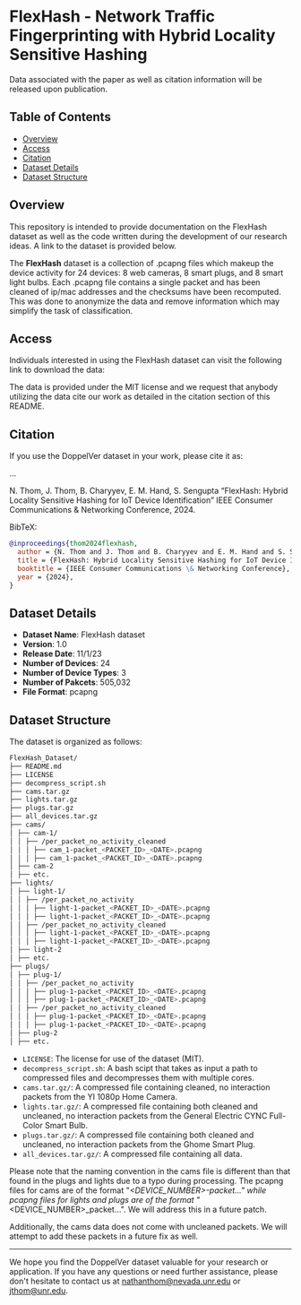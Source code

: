 # FlexHash - Network Traffic Fingerprinting with Hybrid Locality Sensitive Hashing
Data associated with the paper as well as citation information will be released upon publication.

## Table of Contents

- [Overview](#overview)
- [Access](#access)
- [Citation](#citation)
- [Dataset Details](#dataset-details)
- [Dataset Structure](#dataset-structure)

## Overview
This repository is intended to provide documentation on the FlexHash dataset as well as the code written during the development of our research ideas. A link to the dataset is provided below.

The **FlexHash** dataset is a collection of .pcapng files which makeup the device activity for 24 devices: 8 web cameras, 8 smart plugs, and 8 smart light bulbs. Each .pcapng file contains a single packet and has been cleaned of ip/mac addresses and the checksums have been recomputed. This was done to anonymize the data and remove information which may simplify the task of classification.

## Access
Individuals interested in using the FlexHash dataset can visit the following link to download the data: 

The data is provided under the MIT license and we request that anybody utilizing the data cite our work as detailed in the citation section of this README.

## Citation

If you use the DoppelVer dataset in your work, please cite it as:

...

N. Thom, J. Thom, B. Charyyev, E. M. Hand, S. Sengupta “FlexHash: Hybrid Locality Sensitive Hashing for IoT Device Identification” IEEE Consumer Communications & Networking Conference, 2024.

BibTeX: 
```bibtex
@inproceedings{thom2024flexhash,
  author = {N. Thom and J. Thom and B. Charyyev and E. M. Hand and S. Sengupta},
  title = {FlexHash: Hybrid Locality Sensitive Hashing for IoT Device Identification},
  booktitle = {IEEE Consumer Communications \& Networking Conference},
  year = {2024},
}
```

## Dataset Details

- **Dataset Name**: FlexHash dataset
- **Version**: 1.0
- **Release Date**: 11/1/23
- **Number of Devices**: 24
- **Number of Device Types**: 3
- **Number of Pakcets**: 505,032
- **File Format**: pcapng

## Dataset Structure

The dataset is organized as follows:
``` bash
FlexHash_Dataset/
├── README.md
├── LICENSE
├── decompress_script.sh
├── cams.tar.gz
├── lights.tar.gz
├── plugs.tar.gz
├── all_devices.tar.gz
├── cams/
│ ├── cam-1/
│ │ ├── /per_packet_no_activity_cleaned
│ │ │ ├── cam_1-packet_<PACKET_ID>_<DATE>.pcapng
│ │ │ ├── cam_1-packet_<PACKET_ID>_<DATE>.pcapng
│ ├── cam-2
│ ├── etc.
├── lights/
│ ├── light-1/
│ │ ├── /per_packet_no_activity
│ │ │ ├── light-1-packet_<PACKET_ID>_<DATE>.pcapng
│ │ │ ├── light-1-packet_<PACKET_ID>_<DATE>.pcapng
│ │ ├── /per_packet_no_activity_cleaned
│ │ │ ├── light-1-packet_<PACKET_ID>_<DATE>.pcapng
│ │ │ ├── light-1-packet_<PACKET_ID>_<DATE>.pcapng
│ ├── light-2
│ ├── etc.
├── plugs/
│ ├── plug-1/
│ │ ├── /per_packet_no_activity
│ │ │ ├── plug-1-packet_<PACKET_ID>_<DATE>.pcapng
│ │ │ ├── plug-1-packet_<PACKET_ID>_<DATE>.pcapng
│ │ ├── /per_packet_no_activity_cleaned
│ │ │ ├── plug-1-packet_<PACKET_ID>_<DATE>.pcapng
│ │ │ ├── plug-1-packet_<PACKET_ID>_<DATE>.pcapng
│ ├── plug-2
│ ├── etc.
```
- `LICENSE`: The license for use of the dataset (MIT).
- `decompress_script.sh`: A bash scipt that takes as input a path to compressed files and decompresses them with multiple cores.
- `cams.tar.gz/`: A compressed file containing cleaned, no interaction packets from the YI 1080p Home Camera.
- `lights.tar.gz/`: A compressed file containing both cleaned and uncleaned, no interaction packets from the General Electric CYNC Full-Color Smart Bulb.
- `plugs.tar.gz/`: A compressed file containing both cleaned and uncleaned, no interaction packets from the Ghome Smart Plug.
- `all_devices.tar.gz/`: A compressed file containing all data.

Please note that the naming convention in the cams file is different than that found in the plugs and lights due to a typo during processing. The pcapng files for cams are of the format "<DEVICE>_<DEVICE_NUMBER>-packet..." while pcapng files for lights and plugs are of the format "<DEVICE>_<DEVICE_NUMBER>_packet...". We will address this in a future patch.

Additionally, the cams data does not come with uncleaned packets. We will attempt to add these packets in a future fix as well.

---

We hope you find the DoppelVer dataset valuable for your research or application. If you have any questions or need further assistance, please don't hesitate to contact us at nathanthom@nevada.unr.edu or jthom@unr.edu.
